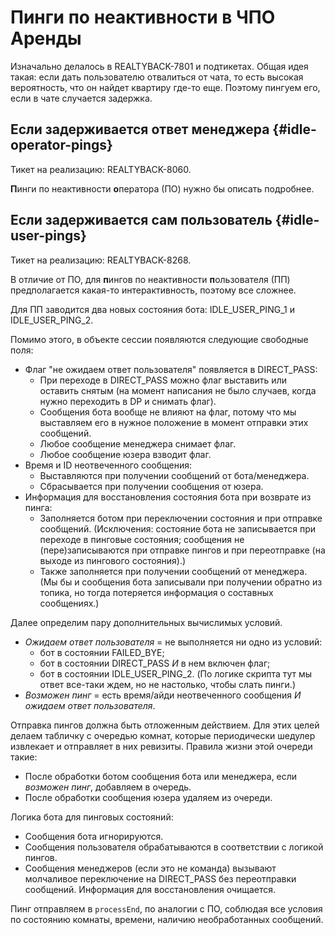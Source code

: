 # Пинги по неактивности в ЧПО Аренды

Изначально делалось в REALTYBACK-7801 и подтикетах. Общая идея такая: если дать пользователю отвалиться от чата, то есть высокая вероятность, что он найдет квартиру где-то еще. Поэтому пингуем его, если в чате случается задержка.

## Если задерживается ответ менеджера {#idle-operator-pings}

Тикет на реализацию: REALTYBACK-8060.

**П**инги по неактивности **о**ператора (ПО) нужно бы описать подробнее.

## Если задерживается сам пользователь {#idle-user-pings}

Тикет на реализацию: REALTYBACK-8268.

В отличие от ПО, для **п**ингов по неактивности **п**ользователя (ПП) предполагается какая-то интерактивность, поэтому все сложнее.

Для ПП заводится два новых состояния бота: IDLE_USER_PING_1 и IDLE_USER_PING_2.

Помимо этого, в объекте сессии появляются следующие свободные поля:

- Флаг "не ожидаем ответ пользователя" появляется в DIRECT_PASS:
  - При переходе в DIRECT_PASS можно флаг выставить или оставить снятым (на момент написания не было случаев, когда нужно переходить в DP и снимать флаг).
  - Сообщения бота вообще не влияют на флаг, потому что мы выставляем его в нужное положение в момент отправки этих сообщений.
  - Любое сообщение менеджера снимает флаг.
  - Любое сообщение юзера взводит флаг.
- Время и ID неотвеченного сообщения:
  - Выставляются при получении сообщений от бота/менеджера.
  - Сбрасывается при получении сообщения от юзера.
- Информация для восстановления состояния бота при возврате из пинга:
  - Заполняется ботом при переключении состояния и при отправке сообщений. (Исключения: состояние бота не записывается при переходе в пинговые состояния; сообщения не (пере)записываются при отправке пингов и при переотправке (на выходе из пингового состояния).)
  - Также заполняется при получении сообщений от менеджера. (Мы бы и сообщения бота записывали при получении обратно из топика, но тогда потеряется информация о составных сообщениях.)

Далее определим пару дополнительных вычислимых условий.
- *Ожидаем ответ пользователя* = не выполняется ни одно из условий:
  - бот в состоянии FAILED_BYE;
  - бот в состоянии DIRECT_PASS *И* в нем включен флаг;
  - бот в состоянии IDLE_USER_PING_2. (По логике скрипта тут мы ответ все-таки ждем, но не настолько, чтобы слать пинги.)
- *Возможен пинг* = есть время/айди неотвеченного сообщения *И* *ожидаем ответ пользователя*.

Отправка пингов должна быть отложенным действием. Для этих целей делаем табличку с очередью комнат, которые периодически шедулер извлекает и отправляет в них ревизиты. Правила жизни этой очереди такие:
- После обработки ботом сообщения бота или менеджера, если *возможен пинг*, добавляем в очередь.
- После обработки сообщения юзера удаляем из очереди.

Логика бота для пинговых состояний:
- Сообщения бота игнорируются.
- Сообщения пользователя обрабатываются в соответствии с логикой пингов.
- Сообщения менеджеров (если это не команда) вызывают молчаливое переключение на DIRECT_PASS без переотправки сообщений. Информация для восстановления очищается.

Пинг отправляем в `processEnd`, по аналогии с ПО, соблюдая все условия по состоянию комнаты, времени, наличию необработанных сообщений.
